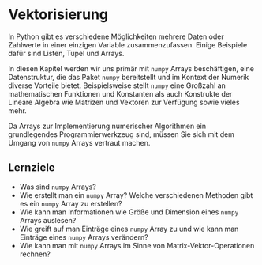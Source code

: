 # Vektorisierung
In Python gibt es verschiedene Möglichkeiten mehrere Daten oder Zahlwerte in einer einzigen Variable zusammenzufassen. Einige Beispiele dafür sind Listen, Tupel und Arrays.

In diesen Kapitel werden wir uns primär mit `numpy` Arrays beschäftigen, eine Datenstruktur, die das Paket `numpy` bereitstellt und im Kontext der Numerik diverse Vorteile bietet. Beispielsweise stellt `numpy` eine Großzahl an mathematischen Funktionen und Konstanten als auch Konstrukte der Lineare Algebra wie Matrizen und Vektoren zur Verfügung sowie vieles mehr.

Da Arrays zur Implementierung numerischer Algorithmen ein grundlegendes Programmierwerkzeug sind, müssen Sie sich mit dem Umgang von `numpy` Arrays vertraut machen.

## Lernziele

- Was sind `numpy` Arrays?
- Wie erstellt man ein `numpy` Array? Welche verschiedenen Methoden gibt es ein `numpy` Array zu erstellen?
- Wie kann man Informationen wie Größe und Dimension eines `numpy` Arrays auslesen?
- Wie greift auf man Einträge eines `numpy` Array zu und wie kann man Einträge eines `numpy` Arrays verändern?
- Wie kann man mit `numpy` Arrays im Sinne von Matrix-Vektor-Operationen rechnen?
